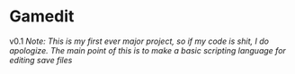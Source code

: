 # Gamedit
v0.1
*Note:  This is my first ever major project, so if my code is shit, I do apologize. The main point of this is to make a basic scripting language for editing save files*